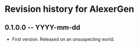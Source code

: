 # Revision history for AlexerGen

## 0.1.0.0  -- YYYY-mm-dd

* First version. Released on an unsuspecting world.
